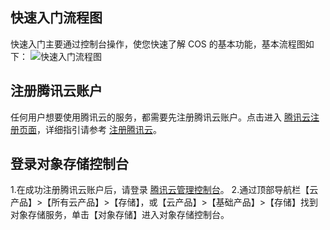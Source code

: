 ## 快速入门流程图
快速入门主要通过控制台操作，使您快速了解 COS 的基本功能，基本流程图如下：
![快速入门流程图](//mc.qcloudimg.com/static/img/520720197375cee1cc86ad0ebc38ffe2/image.png)
## 注册腾讯云账户
任何用户想要使用腾讯云的服务，都需要先注册腾讯云账户。点击进入 [腾讯云注册页面](https://www.qcloud.com/register)，详细指引请参考 [注册腾讯云](https://www.qcloud.com/document/product/378/9603)。
## 登录对象存储控制台
1.在成功注册腾讯云账户后，请登录 [腾讯云管理控制台](https://console.qcloud.com/)。
2.通过顶部导航栏【云产品】>【所有云产品】>【存储】，或【云产品】>【基础产品】>【存储】找到对象存储服务，单击【对象存储】进入对象存储控制台。
